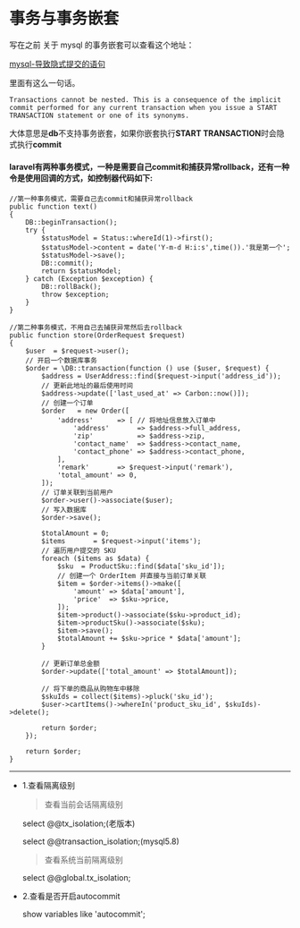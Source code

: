 # 事务与事务嵌套  

写在之前
关于 mysql 的事务嵌套可以查看这个地址：

[mysql-导致隐式提交的语句](https://dev.mysql.com/doc/refman/5.5/en/implicit-commit.html)

里面有这么一句话。

    Transactions cannot be nested. This is a consequence of the implicit commit performed for any current transaction when you issue a START TRANSACTION statement or one of its synonyms.

大体意思是**db**不支持事务嵌套，如果你嵌套执行**START TRANSACTION**时会隐式执行**commit**

#### laravel有两种事务模式，一种是需要自己commit和捕获异常rollback，还有一种令是使用回调的方式，如控制器代码如下:

```
//第一种事务模式，需要自己去commit和捕获异常rollback
public function text()
{
    DB::beginTransaction();
    try {
        $statusModel = Status::whereId(1)->first();
        $statusModel->content = date('Y-m-d H:i:s',time()).'我是第一个';
        $statusModel->save();
        DB::commit();
        return $statusModel;
    } catch (Exception $exception) {
        DB::rollBack();
        throw $exception;
    }
}

//第二种事务模式，不用自己去捕获异常然后去rollback
public function store(OrderRequest $request)
{
    $user  = $request->user();
    // 开启一个数据库事务
    $order = \DB::transaction(function () use ($user, $request) {
        $address = UserAddress::find($request->input('address_id'));
        // 更新此地址的最后使用时间
        $address->update(['last_used_at' => Carbon::now()]);
        // 创建一个订单
        $order   = new Order([
            'address'      => [ // 将地址信息放入订单中
                'address'       => $address->full_address,
                'zip'           => $address->zip,
                'contact_name'  => $address->contact_name,
                'contact_phone' => $address->contact_phone,
            ],
            'remark'       => $request->input('remark'),
            'total_amount' => 0,
        ]);
        // 订单关联到当前用户
        $order->user()->associate($user);
        // 写入数据库
        $order->save();

        $totalAmount = 0;
        $items       = $request->input('items');
        // 遍历用户提交的 SKU
        foreach ($items as $data) {
            $sku  = ProductSku::find($data['sku_id']);
            // 创建一个 OrderItem 并直接与当前订单关联
            $item = $order->items()->make([
                'amount' => $data['amount'],
                'price'  => $sku->price,
            ]);
            $item->product()->associate($sku->product_id);
            $item->productSku()->associate($sku);
            $item->save();
            $totalAmount += $sku->price * $data['amount'];
        }

        // 更新订单总金额
        $order->update(['total_amount' => $totalAmount]);

        // 将下单的商品从购物车中移除
        $skuIds = collect($items)->pluck('sku_id');
        $user->cartItems()->whereIn('product_sku_id', $skuIds)->delete();

        return $order;
    });

    return $order;
}
```
----

-   1.查看隔离级别

    >查看当前会话隔离级别

    select @@tx_isolation;(老版本)

    select @@transaction_isolation;(mysql5.8)

    >查看系统当前隔离级别
    
    select @@global.tx_isolation;

-   2.查看是否开启autocommit

    show variables like 'autocommit';
    